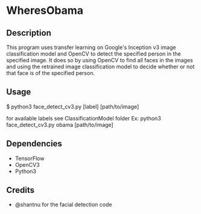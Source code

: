 # WheresObama

## Description
This program uses transfer learning on Google's Inception v3 image classification model and OpenCV to detect the specified person in the specified image. It does so by using OpenCV to find all faces in the images and using the retrained image classification model to decide whether or not that face is of the specified person. 

## Usage
$ python3 face_detect_cv3.py [label] [path/to/image]

for available labels see ClassificationModel folder
Ex: python3 face_detect_cv3.py obama [path/to/image]

## Dependencies
* TensorFlow
* OpenCV3
* Python3

## Credits
* @shantnu for the facial detection code 
